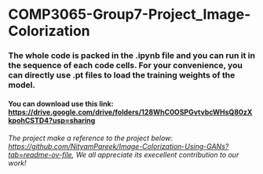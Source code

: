 # COMP3065-Group7-Project_Image-Colorization
### The whole code is packed in the .ipynb file and you can run it in the sequence of each code cells. For your convenience, you can directly use .pt files to load the training weights of the model.
#### You can download use this link: https://drive.google.com/drive/folders/128WhC0OSPGvtvbcWHsQ80zXkpohCSTD4?usp=sharing
###### The project make a reference to the project below: https://github.com/NityamPareek/Image-Colorization-Using-GANs?tab=readme-ov-file, We all appreciate its execellent contribution to our work!
